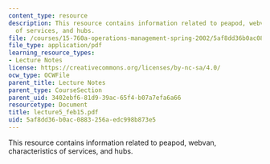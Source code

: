 ```yaml
---
content_type: resource
description: This resource contains information related to peapod, webvan, characteristics
  of services, and hubs.
file: /courses/15-760a-operations-management-spring-2002/5af8dd36b0ac0883256aedc998b873e5_lecture5_feb15.pdf
file_type: application/pdf
learning_resource_types:
- Lecture Notes
license: https://creativecommons.org/licenses/by-nc-sa/4.0/
ocw_type: OCWFile
parent_title: Lecture Notes
parent_type: CourseSection
parent_uid: 3402ebf6-81d9-39ac-65f4-b07a7efa6a66
resourcetype: Document
title: lecture5_feb15.pdf
uid: 5af8dd36-b0ac-0883-256a-edc998b873e5
---
```

This resource contains information related to peapod, webvan, characteristics of services, and hubs.